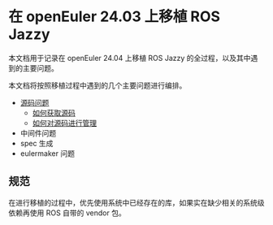 # 在 openEuler 24.03 上移植 ROS Jazzy 

本文档用于记录在 openEuler 24.04 上移植 ROS Jazzy 的全过程，以及其中遇到的主要问题。

本文档将按照移植过程中遇到的几个主要问题进行编排。

- [源码问题](./Sources.md)
    - [如何获取源码](https://github.com/Sebastianhayashi/ROS-Porting/blob/main/openEuler_Jazzy/Sources.md#%E8%8E%B7%E5%8F%96%E6%BA%90%E7%A0%81)
    - [如何对源码进行管理](https://github.com/Sebastianhayashi/ROS-Porting/blob/main/openEuler_Jazzy/Sources.md#%E6%BA%90%E7%A0%81%E4%BB%93%E5%BA%93%E7%AE%A1%E7%90%86)
- 中间件问题
- spec 生成
- eulermaker 问题

## 规范

在进行移植的过程中，优先使用系统中已经存在的库，如果实在缺少相关的系统级依赖再使用 ROS 自带的 vendor 包。

